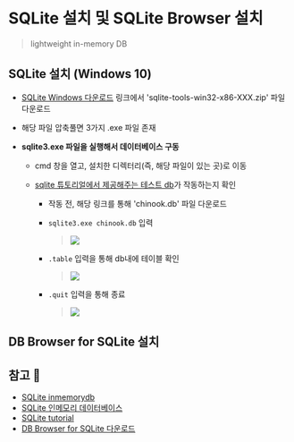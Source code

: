 # SQLite 설치 및 SQLite Browser 설치
> lightweight in-memory DB

## SQLite 설치 (Windows 10)
+ [SQLite Windows 다운로드](https://www.sqlite.org/download.html) 링크에서 'sqlite-tools-win32-x86-XXX.zip' 파일 다운로드   

+ 해당 파일 압축풀면 3가지 .exe 파일 존재
+ **sqlite3.exe 파일을 실행해서 데이터베이스 구동**
  + cmd 창을 열고, 설치한 디렉터리(즉, 해당 파일이 있는 곳)로 이동   

  + [sqlite 튜토리얼에서 제공해주는 테스트 db](https://www.sqlitetutorial.net/sqlite-sample-database/)가 작동하는지 확인
     + 작동 전, 해당 링크를 통해 'chinook.db' 파일 다운로드   

     + `sqlite3.exe chinook.db` 입력
        > <img src="https://user-images.githubusercontent.com/72974863/142098607-7c200ad1-9cd0-4447-97de-72ba3e210136.png">   
     
     + `.table` 입력을 통해 db내에 테이블 확인
        > <img src="https://user-images.githubusercontent.com/72974863/142099103-fbae851f-87f0-44c9-8590-f68fe9a577c2.png">   

     + `.quit` 입력을 통해 종료   
        > <img src="https://user-images.githubusercontent.com/72974863/142100714-2941507c-ea53-47af-bb73-2b43eef4a0f4.png">   



## DB Browser for SQLite 설치

## 참고 💫
+ [SQLite inmemorydb](https://www.sqlite.org/inmemorydb.html)
+ [SQLite 인메모리 데이터베이스](https://runebook.dev/ko/docs/sqlite/inmemorydb)
+ [SQLite tutorial](https://www.sqlitetutorial.net/)
+ [DB Browser for SQLite 다운로드](https://sqlitebrowser.org/)
